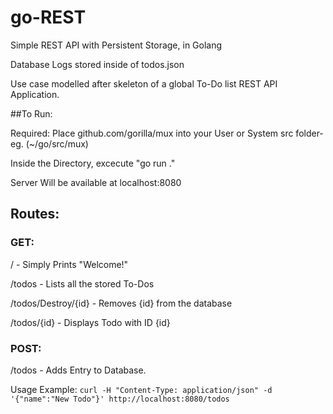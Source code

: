 # go-REST
Simple REST API with Persistent Storage, in Golang

Database Logs stored inside of todos.json

Use case modelled after skeleton of a global To-Do list REST API Application.

##To Run: 

  Required: Place github.com/gorilla/mux into your User or System src folder- eg. (~/go/src/mux)
  
  Inside the Directory, excecute     "go run ."
  
  Server Will be available at localhost:8080
  



## Routes:

### GET:

/                       - Simply Prints "Welcome!"

/todos                  - Lists all the stored To-Dos

/todos/Destroy/{id}     - Removes {id} from the database

/todos/{id}             - Displays Todo with ID {id}


### POST:

/todos - Adds Entry to Database. 

Usage Example: ```curl -H "Content-Type: application/json" -d '{"name":"New Todo"}' http://localhost:8080/todos```
